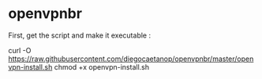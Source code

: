 # openvpnbr



First, get the script and make it executable :

curl -O https://raw.githubusercontent.com/diegocaetanop/openvpnbr/master/openvpn-install.sh chmod +x openvpn-install.sh
